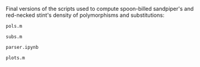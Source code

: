 Final versions of the scripts used to compute spoon-billed sandpiper's and red-necked stint's density of polymorphisms and substitutions:

`pols.m` 

`subs.m`

`parser.ipynb`

`plots.m`
